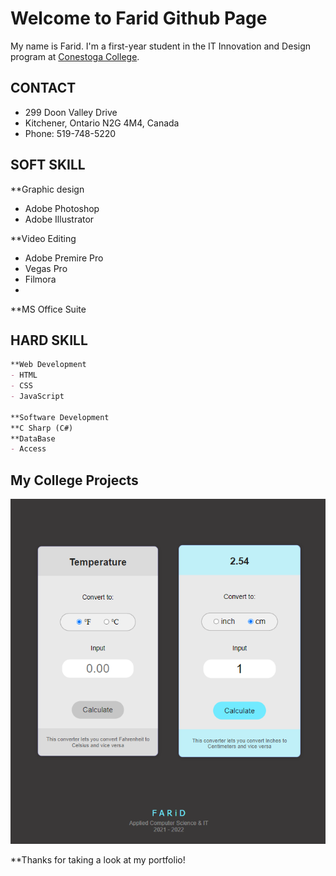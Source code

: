 # Welcome to Farid Github Page

My name is Farid. I'm a first-year student in the IT Innovation and Design program at [Conestoga College](https://www.conestogac.on.ca/).

## CONTACT
- 299 Doon Valley Drive
- Kitchener, Ontario N2G 4M4, Canada
- Phone: 519-748-5220


## SOFT SKILL

**Graphic design
- Adobe Photoshop
- Adobe Illustrator

**Video Editing
- Adobe Premire Pro
- Vegas Pro
- Filmora
- 
**MS Office Suite




## HARD SKILL
```markdown
**Web Development
- HTML
- CSS
- JavaScript

**Software Development
**C Sharp (C#)
**DataBase
- Access

```

## My College Projects

![](images/01.png)


**Thanks for taking a look at my portfolio!
